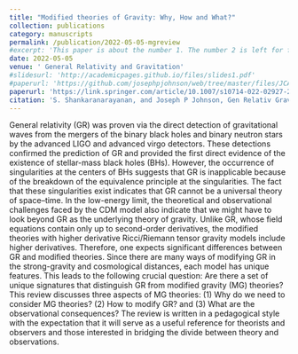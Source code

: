 ```yaml
---
title: "Modified theories of Gravity: Why, How and What?"
collection: publications
category: manuscripts
permalink: /publication/2022-05-05-mgreview
#excerpt: 'This paper is about the number 1. The number 2 is left for future work.'
date: 2022-05-05
venue: ' General Relativity and Gravitation'
#slidesurl: 'http://academicpages.github.io/files/slides1.pdf'
#paperurl: 'https://github.com/josephpjohnson/web/tree/master/files/JCAP01(2022)024_DEDM2.pdf'
paperurl: 'https://link.springer.com/article/10.1007/s10714-022-02927-2'
citation: 'S. Shankaranarayanan, and Joseph P Johnson, Gen Relativ Gravit 54, 44 (2022)'
---
```


General relativity (GR) was proven via the direct detection of gravitational waves from the mergers of the binary black holes 
and binary neutron stars by the advanced LIGO and advanced virgo detectors. These detections confirmed the prediction of GR 
and provided the first direct evidence of the existence of stellar-mass black holes (BHs). However, the occurrence of 
singularities at the centers of BHs suggests that GR is inapplicable because of the breakdown of the equivalence principle at 
the singularities. The fact that these singularities exist indicates that GR cannot be a universal theory of space–time. In the 
low-energy limit, the theoretical and observational challenges faced by the CDM model also indicate that we might have to look 
beyond GR as the underlying theory of gravity. Unlike GR, whose field equations contain only up to second-order derivatives, 
the modified theories with higher derivative Ricci/Riemann tensor gravity models include higher derivatives. Therefore, one 
expects significant differences between GR and modified theories. Since there are many ways of modifying GR in the 
strong-gravity and cosmological distances, each model has unique features. This leads to the following crucial question: Are 
there a set of unique signatures that distinguish GR from modified gravity (MG) theories? This review discusses three aspects 
of MG theories: (1) Why do we need to consider MG theories? (2) How to modify GR? and (3) What are the observational consequences? 
The review is written in a pedagogical style with the expectation that it will serve as a useful reference for theorists and 
observers and those interested in bridging the divide between theory and observations. 
